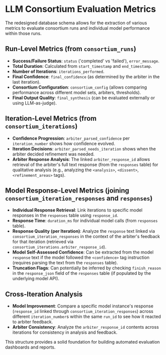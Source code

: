 # LLM Consortium Evaluation Metrics

The redesigned database schema allows for the extraction of various metrics to evaluate consortium runs and individual model performance within those runs.

## Run-Level Metrics (from `consortium_runs`)

*   **Success/Failure Status**: `status` ('completed' vs 'failed'), `error_message`.
*   **Total Duration**: Calculated from `start_timestamp` and `end_timestamp`.
*   **Number of Iterations**: `iterations_performed`.
*   **Final Confidence**: `final_confidence` (as determined by the arbiter in the last iteration).
*   **Consortium Configuration**: `consortium_config` (allows comparing performance across different model sets, arbiters, thresholds).
*   **Final Output Quality**: `final_synthesis` (can be evaluated externally or using LLM-as-judge).

## Iteration-Level Metrics (from `consortium_iterations`)

*   **Confidence Progression**: `arbiter_parsed_confidence` per `iteration_number` shows how confidence evolved.
*   **Iteration Decisions**: `arbiter_parsed_needs_iteration` shows when the arbiter decided refinement was needed.
*   **Arbiter Response Analysis**: The linked `arbiter_response_id` allows retrieval of the arbiter's full text response (from the `responses` table) for qualitative analysis (e.g., analyzing the `<analysis>`, `<dissent>`, `<refinement_areas>` tags).

## Model Response-Level Metrics (joining `consortium_iteration_responses` and `responses`)

*   **Individual Response Retrieval**: Link iterations to specific model responses in the `responses` table using `response_id`.
*   **Response Time**: `duration_ms` for individual model calls (from `responses` table).
*   **Response Quality (per Iteration)**: Analyze the `response` text linked via `consortium_iteration_responses` in the context of the arbiter's feedback for that iteration (retrieved via `consortium_iterations.arbiter_response_id`).
*   **Model Self-Assessed Confidence**: Can be extracted from the model `response` text if the model followed the `<confidence>` tag instruction (requires parsing the text from the `responses` table).
*   **Truncation Flags**: Can potentially be inferred by checking `finish_reason` in the `response_json` field of the `responses` table (if populated by the underlying model API).

## Cross-Iteration Analysis

*   **Model Improvement**: Compare a specific model instance's response (`response_id` linked through `consortium_iteration_responses`) across different `iteration_number`s within the same `run_id` to see how it reacted to arbiter feedback.
*   **Arbiter Consistency**: Analyze the `arbiter_response_id` contents across iterations for consistency in analysis and feedback.

This structure provides a solid foundation for building automated evaluation dashboards and reports.